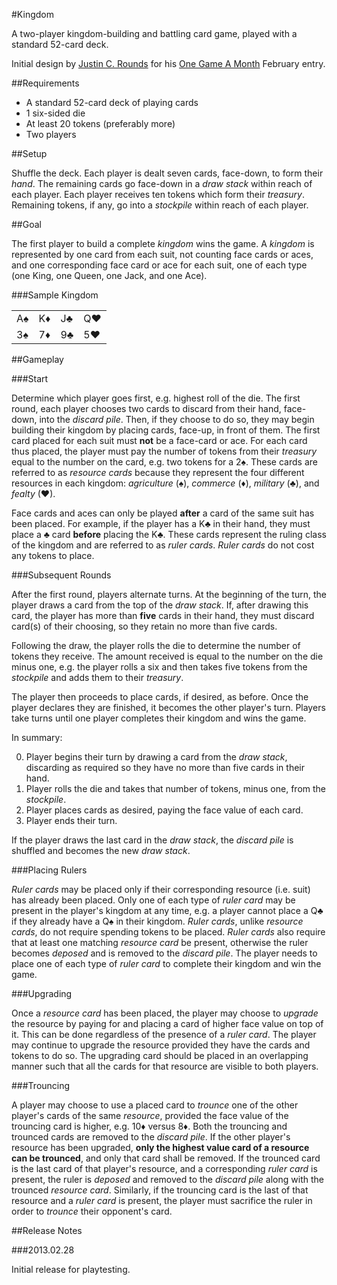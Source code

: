 #Kingdom

A two-player kingdom-building and battling card game, played with a standard 52-card deck.

Initial design by [Justin C. Rounds](http://justincrounds.org/) for his [One Game A Month](http://www.onegameamonth.com/) February entry.

##Requirements

+ A standard 52-card deck of playing cards
+ 1 six-sided die
+ At least 20 tokens (preferably more)
+ Two players

##Setup

Shuffle the deck. Each player is dealt seven cards, face-down, to form their *hand*. The remaining cards go face-down in a *draw stack* within reach of each player. Each player receives ten tokens which form their *treasury*. Remaining tokens, if any, go into a *stockpile* within reach of each player.

##Goal

The first player to build a complete *kingdom* wins the game. A *kingdom* is represented by one card from each suit, not counting face cards or aces, and one corresponding face card or ace for each suit, one of each type (one King, one Queen, one Jack, and one Ace).

###Sample Kingdom

<table>
    <tr>
        <td>A&spades;</td>
        <td>K&diams;</td>
        <td>J&clubs;</td>
        <td>Q&hearts;</td>
    </tr>
    <tr>
        <td>3&spades;</td>
        <td>7&diams;</td>
        <td>9&clubs;</td>
        <td>5&hearts;</td>
    </tr>
</table>

##Gameplay

###Start

Determine which player goes first, e.g. highest roll of the die. The first round, each player chooses two cards to discard from their hand, face-down, into the *discard pile*. Then, if they choose to do so, they may begin building their kingdom by placing cards, face-up, in front of them. The first card placed for each suit must **not** be a face-card or ace. For each card thus placed, the player must pay the number of tokens from their *treasury* equal to the number on the card, e.g. two tokens for a 2&spades;. These cards are referred to as *resource cards* because they represent the four different resources in each kingdom: *agriculture* (&spades;), *commerce* (&diams;), *military* (&clubs;), and *fealty* (&hearts;).

Face cards and aces can only be played **after** a card of the same suit has been placed. For example, if the player has a K&clubs; in their hand, they must place a &clubs; card **before** placing the K&clubs;. These cards represent the ruling class of the kingdom and are referred to as *ruler cards*. *Ruler cards* do not cost any tokens to place.

###Subsequent Rounds

After the first round, players alternate turns. At the beginning of the turn, the player draws a card from the top of the *draw stack*. If, after drawing this card, the player has more than **five** cards in their hand, they must discard card(s) of their choosing, so they retain no more than five cards.

Following the draw, the player rolls the die to determine the number of tokens they receive. The amount received is equal to the number on the die minus one, e.g. the player rolls a six and then takes five tokens from the *stockpile* and adds them to their *treasury*.

The player then proceeds to place cards, if desired, as before. Once the player declares they are finished, it becomes the other player's turn. Players take turns until one player completes their kingdom and wins the game.

In summary:

0. Player begins their turn by drawing a card from the *draw stack*, discarding as required so they have no more than five cards in their hand.
0. Player rolls the die and takes that number of tokens, minus one, from the *stockpile*.
0. Player places cards as desired, paying the face value of each card.
0. Player ends their turn.

If the player draws the last card in the *draw stack*, the *discard pile* is shuffled and becomes the new *draw stack*.

###Placing Rulers

*Ruler cards* may be placed only if their corresponding resource (i.e. suit) has already been placed. Only one of each type of *ruler card* may be present in the player's kingdom at any time, e.g. a player cannot place a Q&clubs; if they already have a Q&spades; in their kingdom. *Ruler cards*, unlike *resource cards*, do not require spending tokens to be placed. *Ruler cards* also require that at least one matching *resource card* be present, otherwise the ruler becomes *deposed* and is removed to the *discard pile*. The player needs to place one of each type of *ruler card* to complete their kingdom and win the game.

###Upgrading

Once a *resource card* has been placed, the player may choose to *upgrade* the resource by paying for and placing a card of higher face value on top of it. This can be done regardless of the presence of a *ruler card*. The player may continue to upgrade the resource provided they have the cards and tokens to do so. The upgrading card should be placed in an overlapping manner such that all the cards for that resource are visible to both players.

###Trouncing

A player may choose to use a placed card to *trounce* one of the other player's cards of the same *resource*, provided the face value of the trouncing card is higher, e.g. 10&diams; versus 8&diams;. Both the trouncing and trounced cards are removed to the *discard pile*. If the other player's resource has been upgraded, **only the highest value card of a resource can be trounced**, and only that card shall be removed. If the trounced card is the last card of that player's resource, and a corresponding *ruler card* is present, the ruler is *deposed* and removed to the *discard pile* along with the trounced *resource card*. Similarly, if the trouncing card is the last of that resource and a *ruler card* is present, the player must sacrifice the ruler in order to *trounce* their opponent's card.

##Release Notes

###2013.02.28

Initial release for playtesting.